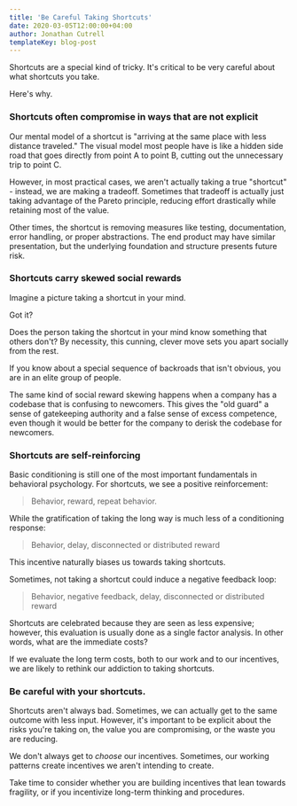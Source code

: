 ```yaml
---
title: 'Be Careful Taking Shortcuts'
date: 2020-03-05T12:00:00+04:00
author: Jonathan Cutrell
templateKey: blog-post
---
```


Shortcuts are a special kind of tricky. It's critical to be very careful about what shortcuts you take.

Here's why.

### Shortcuts often compromise in ways that are not explicit

Our mental model of a shortcut is "arriving at the same place with less distance traveled." The visual model most people have is like a hidden side road that goes directly from point A to point B, cutting out the unnecessary trip to point C.

However, in most practical cases, we aren't actually taking a true "shortcut" - instead, we are making a tradeoff. Sometimes that tradeoff is actually just taking advantage of the Pareto principle, reducing effort drastically while retaining most of the value.

Other times, the shortcut is removing measures like testing, documentation, error handling, or proper abstractions. The end product may have similar presentation, but the underlying foundation and structure presents future risk.

### Shortcuts carry skewed social rewards

Imagine a picture taking a shortcut in your mind.

Got it?

Does the person taking the shortcut in your mind know something that others don't? By necessity, this cunning, clever move sets you apart socially from the rest.

If you know about a special sequence of backroads that isn't obvious, you are in an elite group of people.

The same kind of social reward skewing happens when a company has a codebase that is confusing to newcomers. This gives the "old guard" a sense of gatekeeping authority and a false sense of excess competence, even though it would be better for the company to derisk the codebase for newcomers.

### Shortcuts are self-reinforcing

Basic conditioning is still one of the most important fundamentals in behavioral psychology. For shortcuts, we see a positive reinforcement:

> Behavior, reward, repeat behavior.

While the gratification of taking the long way is much less of a conditioning response:

> Behavior, delay, disconnected or distributed reward

This incentive naturally biases us towards taking shortcuts.

Sometimes, not taking a shortcut could induce a negative feedback loop:

> Behavior, negative feedback, delay, disconnected or distributed reward

Shortcuts are celebrated because they are seen as less expensive; however, this evaluation is usually done as a single factor analysis. In other words, what are the immediate costs?

If we evaluate the long term costs, both to our work and to our incentives, we are likely to rethink our addiction to taking shortcuts.

### Be careful with your shortcuts.

Shortcuts aren't always bad. Sometimes, we can actually get to the same outcome with less input. However, it's important to be explicit about the risks you're taking on, the value you are compromising, or the waste you are reducing.

We don't always get to _choose_ our incentives. Sometimes, our working patterns create incentives we aren't intending to create.

Take time to consider whether you are building incentives that lean towards fragility, or if you incentivize long-term thinking and procedures.
